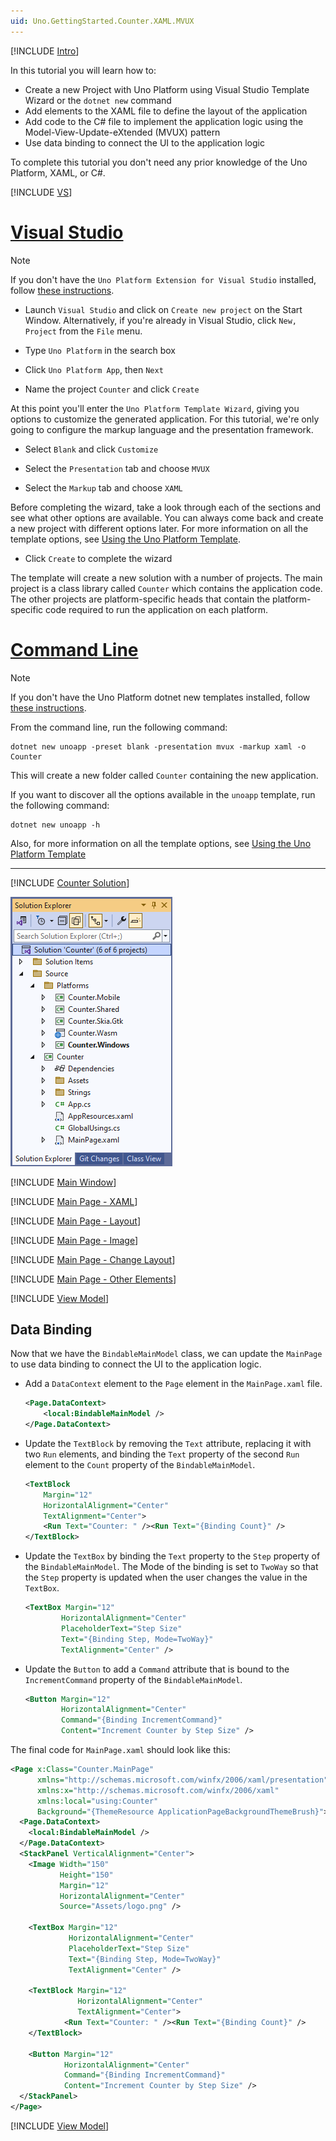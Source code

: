 ```yaml
---
uid: Uno.GettingStarted.Counter.XAML.MVUX
---
```


[!INCLUDE [Intro](include-intro.md)]

In this tutorial you will learn how to:

- Create a new Project with Uno Platform using Visual Studio Template Wizard or the `dotnet new` command
- Add elements to the XAML file to define the layout of the application
- Add code to the C# file to implement the application logic using the Model-View-Update-eXtended (MVUX) pattern
- Use data binding to connect the UI to the application logic

To complete this tutorial you don't need any prior knowledge of the Uno Platform, XAML, or C#. 

[!INCLUDE [VS](include-create.md)]

# [Visual Studio](#tab/vs)

> [!NOTE] 
> If you don't have the `Uno Platform Extension for Visual Studio` installed, follow [these instructions](xref:Uno.GetStarted.vs2022).

- Launch `Visual Studio` and click on `Create new project` on the Start Window. Alternatively, if you're already in Visual Studio, click `New, Project` from the `File` menu.

- Type `Uno Platform` in the search box

- Click `Uno Platform App`, then `Next`

- Name the project `Counter` and click `Create`

At this point you'll enter the `Uno Platform Template Wizard`, giving you options to customize the generated application. For this tutorial, we're only going to configure the markup language and the presentation framework.

- Select `Blank` and click `Customize`

- Select the `Presentation` tab and choose `MVUX`

- Select the `Markup` tab and choose `XAML`

Before completing the wizard, take a look through each of the sections and see what other options are available. You can always come back and create a new project with different options later. For more information on all the template options, see [Using the Uno Platform Template](xref:Uno.GettingStarted.UsingWizard).

- Click `Create` to complete the wizard

The template will create a new solution with a number of projects. The main project is a class library called `Counter` which contains the application code. The other projects are platform-specific heads that contain the platform-specific code required to run the application on each platform.


# [Command Line](#tab/cli)

> [!NOTE] 
> If you don't have the Uno Platform dotnet new templates installed, follow [these instructions](xref:Uno.GetStarted.dotnet-new).

From the command line, run the following command:

```
dotnet new unoapp -preset blank -presentation mvux -markup xaml -o Counter
```

This will create a new folder called `Counter` containing the new application.

If you want to discover all the options available in the `unoapp` template, run the following command:

```
dotnet new unoapp -h
```

Also, for more information on all the template options, see [Using the Uno Platform Template](xref:Uno.GettingStarted.UsingWizard)


---

[!INCLUDE [Counter Solution](include-solution.md)]


![Counter Solution](Assets/counter-solution-xaml.png) 

[!INCLUDE [Main Window](include-mainwindow.md)]

[!INCLUDE [Main Page - XAML](include-mainpage-xaml.md)]

[!INCLUDE [Main Page - Layout](include-mainpage-layout.md)]

[!INCLUDE [Main Page - Image](include-mainpage-image-xaml.md)]

[!INCLUDE [Main Page - Change Layout](include-mainpage-change-layout.md)]

[!INCLUDE [Main Page - Other Elements](include-mainpage-elements-xaml.md)]

[!INCLUDE [View Model](include-mvux.md)]


## Data Binding

Now that we have the `BindableMainModel` class, we can update the `MainPage` to use data binding to connect the UI to the application logic.

- Add a `DataContext` element to the `Page` element in the `MainPage.xaml` file.

    ```xml
    <Page.DataContext>
        <local:BindableMainModel />
    </Page.DataContext>
    ```

- Update the `TextBlock` by removing the `Text` attribute, replacing it with two `Run` elements, and binding the `Text` property of the second `Run` element to the `Count` property of the `BindableMainModel`.

    ```xml
    <TextBlock
        Margin="12"
        HorizontalAlignment="Center"
        TextAlignment="Center">
        <Run Text="Counter: " /><Run Text="{Binding Count}" />
    </TextBlock>
    ```
- Update the `TextBox` by binding the `Text` property to the `Step` property of the `BindableMainModel`. The Mode of the binding is set to `TwoWay` so that the `Step` property is updated when the user changes the value in the `TextBox`.

    ```xml
    <TextBox Margin="12"
            HorizontalAlignment="Center"
            PlaceholderText="Step Size"
            Text="{Binding Step, Mode=TwoWay}"
            TextAlignment="Center" />
    ```

- Update the `Button` to add a `Command` attribute that is bound to the `IncrementCommand` property of the `BindableMainModel`.

    ```xml
    <Button Margin="12"
            HorizontalAlignment="Center"
            Command="{Binding IncrementCommand}"
            Content="Increment Counter by Step Size" />
    ```

The final code for `MainPage.xaml` should look like this:

```xml
<Page x:Class="Counter.MainPage"
      xmlns="http://schemas.microsoft.com/winfx/2006/xaml/presentation"
      xmlns:x="http://schemas.microsoft.com/winfx/2006/xaml"
      xmlns:local="using:Counter"
      Background="{ThemeResource ApplicationPageBackgroundThemeBrush}">
  <Page.DataContext>
    <local:BindableMainModel />
  </Page.DataContext>
  <StackPanel VerticalAlignment="Center">
    <Image Width="150"
           Height="150"
           Margin="12"
           HorizontalAlignment="Center"
           Source="Assets/logo.png" />

    <TextBox Margin="12"
             HorizontalAlignment="Center"
             PlaceholderText="Step Size"
             Text="{Binding Step, Mode=TwoWay}"
             TextAlignment="Center" />

    <TextBlock Margin="12"
               HorizontalAlignment="Center"
               TextAlignment="Center">
			<Run Text="Counter: " /><Run Text="{Binding Count}" />
    </TextBlock>

    <Button Margin="12"
            HorizontalAlignment="Center"
            Command="{Binding IncrementCommand}"
            Content="Increment Counter by Step Size" />
  </StackPanel>
</Page>
```
[!INCLUDE [View Model](include-wrap.md)]





